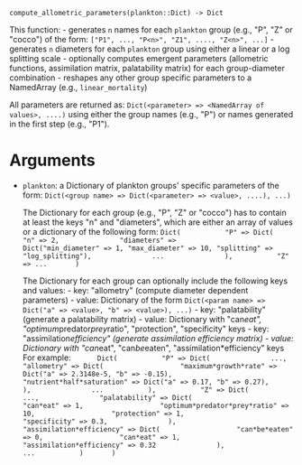 ```
compute_allometric_parameters(plankton::Dict) -> Dict
```

This function:     - generates `n` names for each `plankton` group (e.g., "P", "Z" or "cocco") of the form:       `["P1", ..., "P<n>", "Z1", ...., "Z<n>", ...]`     - generates `n` diameters for each `plankton` group using either a linear or a log       splitting scale     - optionally computes emergent parameters (allometric functions, assimilation matrix,       palatability matrix) for each group-diameter combination     - reshapes any other group specific parameters to a NamedArray (e.g., `linear_mortality`)

All parameters are returned as:     `Dict(<parameter> => <NamedArray of values>, ....)` using either the group names (e.g., "P") or names generated in the first step (e.g., "P1").

# Arguments

  * `plankton`: a Dictionary of plankton groups' specific parameters of the form:      `Dict(<group name> => Dict(<parameter> => <value>, ....), ...)`

    The Dictionary for each group (e.g., "P", "Z" or "cocco") has to contain at least the   keys "n" and "diameters", which are either an array of values or a dictionary of the   following form:       `Dict(           "P" => Dict(               "n" => 2,               "diameters" =>                   Dict("min_diameter" => 1, "max_diameter" => 10, "splitting" => "log_splitting"),               ...               ),           "Z" => ...       )`

    The Dictionary for each group can optionally include the following keys and values:       - key: "allometry" (compute diameter dependent parameters)           - value: Dictionary of the form               `Dict(<param name> => Dict("a" => <value>, "b" => <value>), ...)`       - key: "palatability" (generate a palatability matrix)           - value: Dictionary with "can*eat", "optimum*predator*prey*ratio", "protection",             "specificity" keys       - key: "assimilation*efficiency" (generate assimilation efficiency matrix)           - value: Dictionary with "can*eat", "can*be*eaten", "assimilation*efficiency" keys   For example:       ```       Dict(           "P" => Dict(               ...,               "allometry" => Dict(                   "maximum*growth*rate" => Dict("a" => 2.3148e-5, "b" => -0.15),                   "nutrient*half*saturation" => Dict("a" => 0.17, "b" => 0.27),               ),               ...           ),           "Z" => Dict(               ...,               "palatability" => Dict(                   "can*eat" => 1,                   "optimum*predator*prey*ratio" => 10,                   "protection" => 1,                   "specificity" => 0.3,               ),               "assimilation*efficiency" => Dict(                   "can*be*eaten" => 0,                   "can*eat" => 1,                   "assimilation*efficiency" => 0.32               ),               ...           )       )       ```
